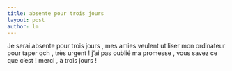 ```yaml
---
title: absente pour trois jours  
layout: post
author: lm
---
```

<p>Je serai absente pour trois jours , mes amies veulent utiliser mon ordinateur pour taper qch , très urgent ! j’ai pas oublié ma promesse , vous savez ce que c’est ! merci , à trois jours ! </p>

